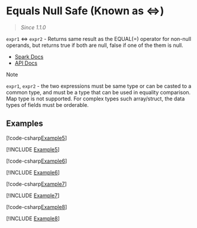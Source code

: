 ﻿# Equals Null Safe (Known as <=>)

> _Since 1.1.0_

`expr1` <=> `expr2` - Returns same result as the EQUAL(=) operator for non-null
operands, but returns true if both are null, false if one of the them is null.

* [Spark Docs](https://spark.apache.org/docs/latest/api/sql/index.html#_10)
* [API Docs](xref:TypedSpark.NET.Columns.TypedColumn`2.EqNullSafe*)

> [!NOTE]
> `expr1`, `expr2` - the two expressions must be same type or can be casted to a
> common type, and must be a type that can be used in equality comparison. Map
> type is not supported. For complex types such array/struct, the data types of
> fields must be orderable.

## Examples

[!code-csharp[Example5](../../../TypedSpark.NET.Tests/Examples/Equals.cs#Example5)]

[!INCLUDE [Example5](../../../TypedSpark.NET.Tests/Examples/__examples__/Equals.Case5.md)]

[!code-csharp[Example6](../../../TypedSpark.NET.Tests/Examples/Equals.cs#Example6)]

[!INCLUDE [Example6](../../../TypedSpark.NET.Tests/Examples/__examples__/Equals.Case6.md)]

[!code-csharp[Example7](../../../TypedSpark.NET.Tests/Examples/Equals.cs#Example7)]

[!INCLUDE [Example7](../../../TypedSpark.NET.Tests/Examples/__examples__/Equals.Case7.md)]

[!code-csharp[Example8](../../../TypedSpark.NET.Tests/Examples/Equals.cs#Example8)]

[!INCLUDE [Example8](../../../TypedSpark.NET.Tests/Examples/__examples__/Equals.Case8.md)]

